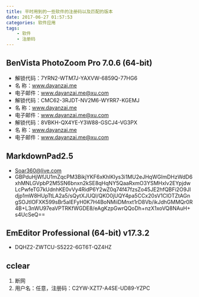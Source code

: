 ```yaml
---
title: 平时用到的一些软件的注册码以及匹配的版本
date: 2017-06-27 01:57:53
categories: 软件应用
tags: 
    - 软件
    - 注册码
---
```

## BenVista PhotoZoom Pro 7.0.6 (64-bit)
- 解锁代码：7YRN2-WTM7J-YAXVW-6859Q-77HG6
- 名        称：www.dayanzai.me
- 电子邮件：www.dayanzai.me@xu.com
- 解锁代码：CMC62-3RJDT-NV2M6-WYRR7-KGEMJ
- 名        称：www.dayanzai.me
- 电子邮件：www.dayanzai.me@xu.com
- 解锁代码：8VBKH-QX4YE-Y3W88-GSCJ4-VG3PX
- 名        称：www.dayanzai.me
- 电子邮件：www.dayanzai.me@xu.com

## MarkdownPad2.5

- Soar360@live.com
- GBPduHjWfJU1mZqcPM3BikjYKF6xKhlKIys3i1MU2eJHqWGImDHzWdD6xhMNLGVpbP2M5SN6bnxn2kSE8qHqNY5QaaRxmO3YSMHxlv2EYpjdwLcPwfeTG7kUdnhKE0vVy4RidP6Y2wZ0q74f47fzsZo45JE2hfQBFi2O9Jldjp1mW8HUpTtLA2a5/sQytXJUQl/QKO0jUQY4pa5CCx20sV1ClOTZtAGngSOJtIOFXK599sBr5aIEFyH0K7H4BoNMiiDMnxt1rD8Vb/ikJdhGMMQr0R4B+L3nWU97eaVPTRKfWGDE8/eAgKzpGwrQQoDh+nzX1xoVQ8NAuH+s4UcSeQ==

## EmEditor Professional (64-bit) v17.3.2

- DQHZ2-ZWTCU-S5222-6GT6T-QZ4HZ

## cclear

1. 断网
2. 用户名：任意，注册码：C2YW-XZT7-A4SE-UD89-YZPC